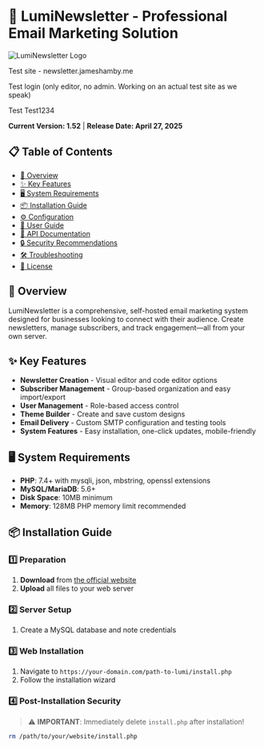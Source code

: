 # 📧 LumiNewsletter - Professional Email Marketing Solution

![LumiNewsletter Logo](https://github.com/BeefSnot/LumiNewsletterPHP/raw/main/assets/images/lumihost.png)

Test site - newsletter.jameshamby.me

Test login (only editor, no admin. Working on an actual test site as we speak)

Test
Test1234

**Current Version: 1.52** | **Release Date: April 27, 2025**

## 📋 Table of Contents

- [🌟 Overview](#-overview)
- [✨ Key Features](#-key-features)
- [🖥️ System Requirements](#️-system-requirements)
- [📦 Installation Guide](#-installation-guide)
- [⚙️ Configuration](#️-configuration)
- [🧩 User Guide](#-user-guide)
- [🔌 API Documentation](#-api-documentation)
- [🔒 Security Recommendations](#-security-recommendations)
- [🛠️ Troubleshooting](#️-troubleshooting)
- [📄 License](#-license)

## 🌟 Overview

LumiNewsletter is a comprehensive, self-hosted email marketing system designed for businesses looking to connect with their audience. Create newsletters, manage subscribers, and track engagement—all from your own server.

## ✨ Key Features

- **Newsletter Creation** - Visual editor and code editor options
- **Subscriber Management** - Group-based organization and easy import/export
- **User Management** - Role-based access control
- **Theme Builder** - Create and save custom designs
- **Email Delivery** - Custom SMTP configuration and testing tools
- **System Features** - Easy installation, one-click updates, mobile-friendly

## 🖥️ System Requirements

- **PHP**: 7.4+ with mysqli, json, mbstring, openssl extensions
- **MySQL/MariaDB**: 5.6+
- **Disk Space**: 10MB minimum
- **Memory**: 128MB PHP memory limit recommended

## 📦 Installation Guide

### 1️⃣ Preparation
1. **Download** from [the official website](https://lumihost.net)
2. **Upload** all files to your web server

### 2️⃣ Server Setup
1. Create a MySQL database and note credentials

### 3️⃣ Web Installation
1. Navigate to `https://your-domain.com/path-to-lumi/install.php`
2. Follow the installation wizard

### 4️⃣ Post-Installation Security
> ⚠️ **IMPORTANT**: Immediately delete `install.php` after installation!

```bash
rm /path/to/your/website/install.php

